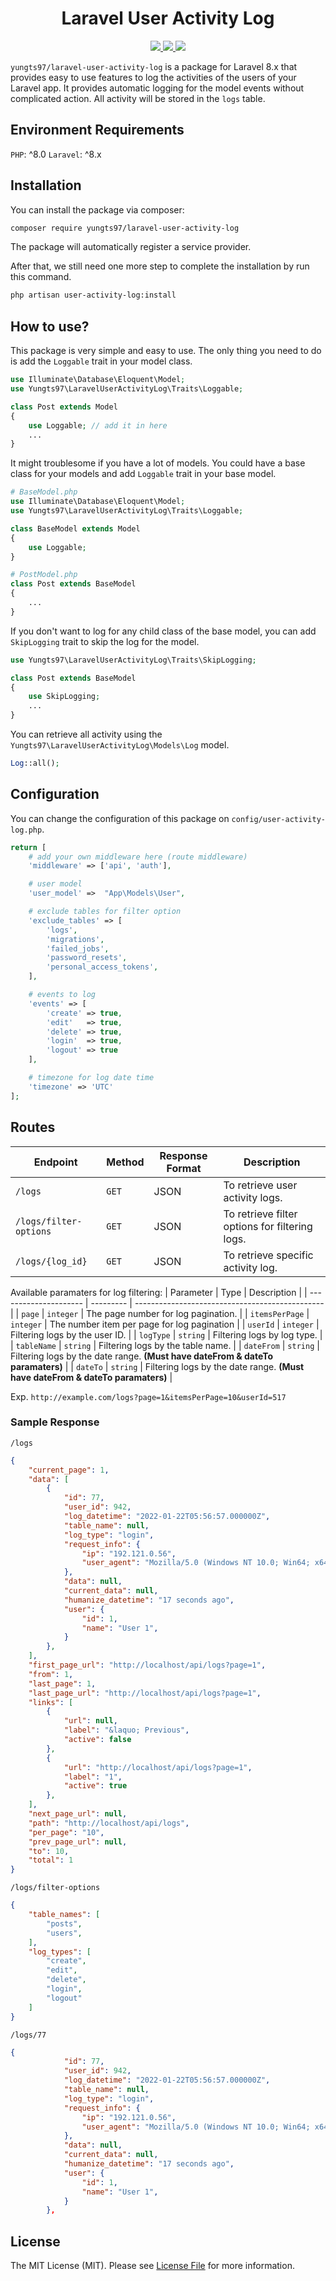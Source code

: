 <h1 align="center">Laravel User Activity Log</h1>
<p align="center">
    <a href="https://packagist.org/packages/yungts97/laravel-user-activity-log">
        <img src="https://badgen.net/packagist/v/yungts97/laravel-user-activity-log"/>
    </a>
    <a href="https://opensource.org/licenses/mit-license.php">
        <img src="https://badges.frapsoft.com/os/mit/mit.png?v=103"/>
    </a>
    <a href="https://packagist.org/packages/yungts97/laravel-user-activity-log">
        <img src="https://badgen.net/packagist/dt/yungts97/laravel-user-activity-log"/>
    </a>
</p>

`yungts97/laravel-user-activity-log` is a package for Laravel 8.x that provides easy to use features to log the activities of the users of your Laravel app. It provides automatic logging for the model events without complicated action. All activity will be stored in the `logs` table. 

## Environment Requirements
`PHP`: ^8.0
`Laravel`: ^8.x

## Installation
You can install the package via composer:
```bash
composer require yungts97/laravel-user-activity-log
```

The package will automatically register a service provider.

After that, we still need one more step to complete the installation by run this command. 
```bash
php artisan user-activity-log:install
```

## How to use?
This package is very simple and easy to use. The only thing you need to do is add the `Loggable` trait in your model class.
```php
use Illuminate\Database\Eloquent\Model;
use Yungts97\LaravelUserActivityLog\Traits\Loggable;

class Post extends Model
{
    use Loggable; // add it in here
    ...
}
```

It might troublesome if you have a lot of models. You could have a base class for your models and add `Loggable` trait in your base model.
```php
# BaseModel.php
use Illuminate\Database\Eloquent\Model;
use Yungts97\LaravelUserActivityLog\Traits\Loggable;

class BaseModel extends Model
{
    use Loggable;
}

# PostModel.php
class Post extends BaseModel
{
    ...
}
```

If you don't want to log for any child class of the base model, you can add `SkipLogging` trait to skip the log for the model.
```php
use Yungts97\LaravelUserActivityLog\Traits\SkipLogging;

class Post extends BaseModel
{
    use SkipLogging;
    ...
}
```

You can retrieve all activity using the `Yungts97\LaravelUserActivityLog\Models\Log` model.
```php
Log::all();
```

## Configuration
You can change the configuration of this package on `config/user-activity-log.php`.
```php
return [
    # add your own middleware here (route middleware)
    'middleware' => ['api', 'auth'],

    # user model
    'user_model' =>  "App\Models\User",

    # exclude tables for filter option
    'exclude_tables' => [
        'logs',
        'migrations',
        'failed_jobs',
        'password_resets',
        'personal_access_tokens',
    ],

    # events to log
    'events' => [
        'create' => true,
        'edit'   => true,
        'delete' => true,
        'login'  => true,
        'logout' => true
    ],

    # timezone for log date time
    'timezone' => 'UTC'
];
```

## Routes
| Endpoint              | Method  | Response Format | Description                                     |
| --------------------- | ------- | --------------- | ----------------------------------------------- | 
| `/logs`               | `GET`   | JSON            | To retrieve user activity logs.                 |
| `/logs/filter-options` | `GET`   | JSON            | To retrieve filter options for filtering logs.  |
| `/logs/{log_id}`       | `GET   `| JSON            | To retrieve specific activity log.              |

Available paramaters for log filtering:
| Parameter             | Type      | Description                                     |
| --------------------- | --------- | ----------------------------------------------- | 
| `page`                | `integer` | The page number for log pagination.             |
| `itemsPerPage`        | `integer` | The number item per page for log pagination     |
| `userId`              | `integer` | Filtering logs by the user ID.                  |
| `logType`             | `string`  | Filtering logs by log type.                     |
| `tableName`           | `string`  | Filtering logs by the table name.               |
| `dateFrom`            | `string`  | Filtering logs by the date range. **(Must have dateFrom & dateTo paramaters)**              |
| `dateTo`              | `string`  | Filtering logs by the date range. **(Must have dateFrom & dateTo paramaters)**              |

Exp. `http://example.com/logs?page=1&itemsPerPage=10&userId=517`

### Sample Response
`/logs`
```json
{
    "current_page": 1,
    "data": [
        {
            "id": 77,
            "user_id": 942,
            "log_datetime": "2022-01-22T05:56:57.000000Z",
            "table_name": null,
            "log_type": "login",
            "request_info": {
                "ip": "192.121.0.56",
                "user_agent": "Mozilla/5.0 (Windows NT 10.0; Win64; x64) AppleWebKit/537.36 (KHTML, like Gecko) Chrome/97.0.4692.71 Safari/537.36"
            },
            "data": null,
            "current_data": null,
            "humanize_datetime": "17 seconds ago",
            "user": {
                "id": 1,
                "name": "User 1",
            }
        },
    ],
    "first_page_url": "http://localhost/api/logs?page=1",
    "from": 1,
    "last_page": 1,
    "last_page_url": "http://localhost/api/logs?page=1",
    "links": [
        {
            "url": null,
            "label": "&laquo; Previous",
            "active": false
        },
        {
            "url": "http://localhost/api/logs?page=1",
            "label": "1",
            "active": true
        },
    ],
    "next_page_url": null,
    "path": "http://localhost/api/logs",
    "per_page": "10",
    "prev_page_url": null,
    "to": 10,
    "total": 1
}

```
`/logs/filter-options`
```json
{
    "table_names": [
        "posts",
        "users",
    ],
    "log_types": [
        "create",
        "edit",
        "delete",
        "login",
        "logout"
    ]
}
```
`/logs/77`
```json
{
            "id": 77,
            "user_id": 942,
            "log_datetime": "2022-01-22T05:56:57.000000Z",
            "table_name": null,
            "log_type": "login",
            "request_info": {
                "ip": "192.121.0.56",
                "user_agent": "Mozilla/5.0 (Windows NT 10.0; Win64; x64) AppleWebKit/537.36 (KHTML, like Gecko) Chrome/97.0.4692.71 Safari/537.36"
            },
            "data": null,
            "current_data": null,
            "humanize_datetime": "17 seconds ago",
            "user": {
                "id": 1,
                "name": "User 1",
            }
        },
```
## License

The MIT License (MIT). Please see [License File](LICENSE.md) for more information.